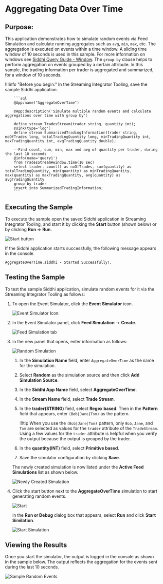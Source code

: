 # Aggregating Data Over Time

## Purpose:
This application demonstrates how to simulate random events via Feed Simulation and calculate running aggregates such as `avg`, `min`, `max`, etc. The aggregation is executed on events within a time window. A sliding time window of 10 seconds is used in this sample. For more information on windows see [Siddhi Query Guide - Window](https://wso2.github.io/siddhi/documentation/siddhi-4.0/#window). The `group by` clause helps to perform aggregation on events grouped by a certain attribute. In this sample, the trading information per trader is aggregated and summarized, for a window of 10 seconds.

!!!info "Before you begin:"
    In the Streaming Integrator Tooling, save the sample Siddhi application.

        ```sql
        @App:name("AggregateOverTime")

        @App:description('Simulate multiple random events and calculate aggregations over time with group by')

        define stream TradesStream(trader string, quantity int);
        @sink(type='log')
        define stream SummarizedTradingInformation(trader string, noOfTrades long, totalTradingQuantity long, minTradingQuantity int, maxTradingQuantity int, avgTradingQuantity double);

        --Find count, sum, min, max and avg of quantity per trader, during the last 10 seconds
        @info(name='query1')
        from TradesStream#window.time(10 sec)
        select trader, count() as noOfTrades, sum(quantity) as totalTradingQuantity, min(quantity) as minTradingQuantity, max(quantity) as maxTradingQuantity, avg(quantity) as avgTradingQuantity
        group by trader
        insert into SummarizedTradingInformation;
        ```


## Executing the Sample

To execute the sample open the saved Siddhi application in Streaming Integrator Tooling, and start it by clicking the **Start** button (shown below) or by clicking **Run** => **Run**.

![Start button](../../images/amazon-s3-sink-sample/start.png)

If the Siddhi application starts successfully, the following message appears in the console.

`AggregateOverTime.siddhi - Started Successfully!.`

## Testing the Sample

To test the sample Siddhi application, simulate random events for it via the Streaming Integrator Tooling as follows:

1. To open the Event Simulator, click the **Event Simulator** icon.

    ![Event Simulator Icon](../../images/Testing-Siddhi-Applications/Event_Simulation_Icon.png)

2. In the Event Simulator panel, click **Feed Simulation** -> **Create**.

    ![Feed Simulation tab](../../images/aggregate-over-time-sample/feed-simulation-tab.png)

3. In the new panel that opens, enter information as follows:

    ![Random Simulation](../../images/aggregate-over-time-sample/aggregate-over-time-random-simulation.png)

    1. In the **Simulation Name** field, enter `AggregateOverTime` as the name for the simulation.

    2. Select **Random** as the simulation source and then click **Add Simulation Source**.

    3. In the **Siddhi App Name** field, select **AggregateOverTime**.

    4. In the **Stream Name** field, select **Trade Stream**.

    5. In the **trader(STRING)** field, select **Regex based**. Then in the **Pattern** field that appears, enter `(Bob|Jane|Tom)` as the pattern.

        !!!tip
            When you use the `(Bob|Jane|Tom)` pattern, only `Bob`, `Jane`, and `Tom` are selected as values for the `trader` attribute of the `TradeStream`. Using a few values for the `trader` attribute is helpful when you verify the output because the output is grouped by the trader.

    6. In the **quantity(INT)** field, select **Primitive based**.

    7. Save the simulator configuration by clicking **Save**.

    The newly created simulation is now listed under the **Active Feed Simulations** list as shown below.

    ![Newly Created Simulation](../../images/aggregate-over-time-sample/active-feed-simulation-list.png)

4. Click the start button next to the **AggregateOverTime** simulation to start generating random events.

    ![Start](../../images/aggregate-over-time-sample/start.png)

    In the **Run or Debug** dialog box that appears, select **Run** and click **Start Similation**.

    ![Start Simulation](../../images/aggregate-over-time-sample/start-simulation-dialog-box.png)

## Viewing the Results

Once you start the simulator, the output is logged in the console as shown in the sample below. The output reflects the aggregation for the events sent during the last 10 seconds.

![Sample Random Events](../../images/aggregate-over-time-sample/sample-random-events.png)